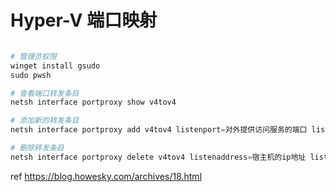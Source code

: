# Hyper-V 端口映射

```powershell

# 管理员权限
winget install gsudo
sudo pwsh

# 查看端口转发条目
netsh interface portproxy show v4tov4

# 添加新的转发条目
netsh interface portproxy add v4tov4 listenport=对外提供访问服务的端口 listenaddress=主机的ip地址 connectaddress=虚拟机的ip地址 connectport=虚拟机里服务的端口

# 删除转发条目
netsh interface portproxy delete v4tov4 listenaddress=宿主机的ip地址 listenport=宿主机的端口
```

ref <https://blog.howesky.com/archives/18.html>
